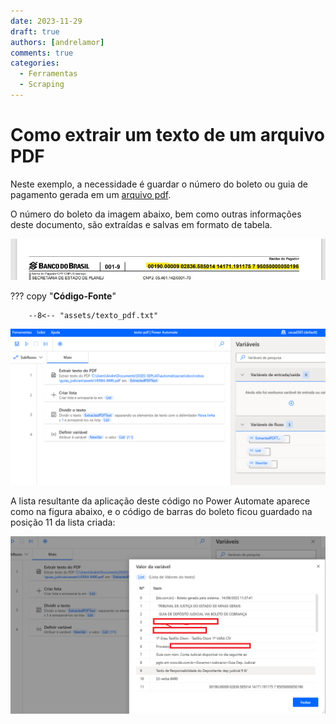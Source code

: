 ```yaml
---
date: 2023-11-29
draft: true
authors: [andrelamor]
comments: true
categories:
  - Ferramentas
  - Scraping
---
```


# Como extrair um texto de um arquivo PDF

Neste exemplo, a necessidade é guardar o número do boleto ou guia de pagamento gerada em um [arquivo pdf](https://github.com/lab-mg/automatizacoes/blob/main/docs/robos/texto_pdf/texto-pdf.jpg).

<!-- more -->

O número do boleto da imagem abaixo, bem como outras informações deste documento, são extraídas e salvas em formato de tabela.

![](assets/texto-pdf.jpg)

??? copy "**Código-Fonte**"

        --8<-- "assets/texto_pdf.txt"

![](assets/codigo.png)

A lista resultante da aplicação deste código no Power Automate aparece como na figura abaixo, e o código de barras do boleto ficou guardado na posição 11 da lista criada:

![](assets/lista.png)
